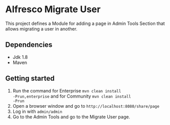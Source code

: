 # Alfresco Migrate User

This project defines a Module for adding a page in Admin Tools Section that allows migrating a user in another.

## Dependencies
- Jdk 1.8
- Maven

## Getting started
1. Run the command for Enterprise <code>mvn clean install -Prun,enterprise</code> and for Community <code>mvn clean install -Prun</code> 
2. Open a browser window and go to <code>http://localhost:8080/share/page</code>
3. Log in with <code>admin/admin</code>
4. Go to the Admin Tools and go to the Migrate User page.
